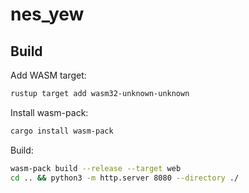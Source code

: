 # nes_yew

## Build

Add WASM target:

```sh
rustup target add wasm32-unknown-unknown
```

Install wasm-pack:

```sh
cargo install wasm-pack
```

Build:

```sh
wasm-pack build --release --target web
cd .. && python3 -m http.server 8080 --directory ./
```
